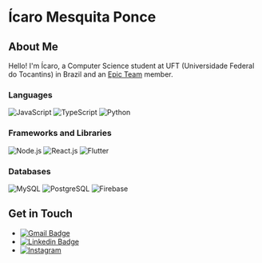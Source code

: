 # Ícaro Mesquita Ponce

## About Me
Hello! I'm Ícaro, a Computer Science student at UFT (Universidade Federal do Tocantins) in Brazil and an [Epic Team](http://epicteam.dev/) member.

### Languages
![JavaScript](https://img.shields.io/badge/-JavaScript-yellow?style=flat-square&logo=javascript&logoColor=white)
![TypeScript](https://img.shields.io/badge/-TypeScript-yellow?style=flat-square&logo=typescript&logoColor=white)
![Python](https://img.shields.io/badge/-Python-blue?style=flat-square&logo=python&logoColor=white)

### Frameworks and Libraries
![Node.js](https://img.shields.io/badge/-Node.js-green?style=flat-square&logo=node.js&logoColor=white)
![React.js](https://img.shields.io/badge/-React.js-blue?style=flat-square&logo=react&logoColor=white)
![Flutter](https://img.shields.io/badge/-Flutter-blue?style=flat-square&logo=flutter&logoColor=white)

### Databases
![MySQL](https://img.shields.io/badge/-MySQL-blue?style=flat-square&logo=mysql&logoColor=white)
![PostgreSQL](https://img.shields.io/badge/-PostgreSQL-blue?style=flat-square&logo=postgresql&logoColor=white)
![Firebase](https://img.shields.io/badge/-Firebase-yellow?style=flat-square&logo=firebase&logoColor=white)

## Get in Touch
- [![Gmail Badge](https://img.shields.io/badge/-Gmail-c14438?style=flat-square&logo=Gmail&logoColor=white&link=mailto:ponce.icaromesquita@gmail.com)](mailto:ponce.icaromesquita@gmail.com)
- [![Linkedin Badge](https://img.shields.io/badge/-LinkedIn-blue?style=flat-square&logo=Linkedin&logoColor=white&link=https://linkedin.com/in/%C3%ADcaro-mesquita-ponce-571011214)](https://www.linkedin.com/in/%C3%ADcaro-mesquita-ponce-571011214/)
- [![Instagram](https://img.shields.io/badge/-Instagram-E4405F?&logo=Instagram&logoColor=FFFFFF)](https://www.instagram.com/icar_mp/)
